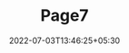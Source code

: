 ---
title: "Page7"
date: 2022-07-03T13:46:25+05:30
layout: "data-insight-report/page7"
pageNo: 7
---